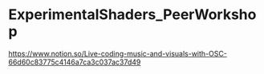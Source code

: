 # ExperimentalShaders_PeerWorkshop
https://www.notion.so/Live-coding-music-and-visuals-with-OSC-66d60c83775c4146a7ca3c037ac37d49
